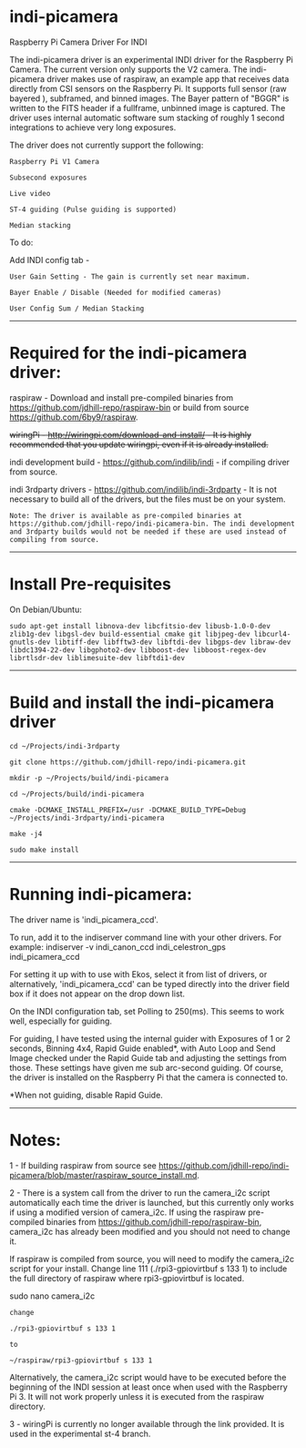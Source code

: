 # indi-picamera
Raspberry Pi Camera Driver For INDI

The indi-picamera driver is an experimental INDI driver for the Raspberry Pi Camera. The current version only supports the V2 camera. The indi-picamera driver makes use of raspiraw, an example app that receives data directly from CSI sensors on the Raspberry Pi. It supports full sensor (raw bayered ), subframed, and binned images. The Bayer pattern of "BGGR" is written to the FITS header if a fullframe, unbinned image is captured. The driver uses internal automatic software sum stacking of roughly 1 second integrations to achieve very long exposures.

The driver does not currently support the following:

	Raspberry Pi V1 Camera

	Subsecond exposures

	Live video

	ST-4 guiding (Pulse guiding is supported)

	Median stacking


To do:

Add INDI config tab -

	User Gain Setting - The gain is currently set near maximum.
	
	Bayer Enable / Disable (Needed for modified cameras)

	User Config Sum / Median Stacking

---------------------------------------------------------------------------------------------------------

# Required for the indi-picamera driver:

raspiraw - Download and install pre-compiled binaries from https://github.com/jdhill-repo/raspiraw-bin or build from source https://github.com/6by9/raspiraw.

<strike>wiringPi - http://wiringpi.com/download-and-install/ - It is highly recommended that you update wiringpi, even if it is already installed.</strike>

indi development build - https://github.com/indilib/indi - if compiling driver from source.

indi 3rdparty drivers - https://github.com/indilib/indi-3rdparty - It is not necessary to build all of the drivers, but the files must be on your system.

	Note: The driver is available as pre-compiled binaries at https://github.com/jdhill-repo/indi-picamera-bin. The indi development and 3rdparty builds would not be needed if these are used instead of compiling from source.

-------------------------------------------------------

# Install Pre-requisites

On Debian/Ubuntu:

	sudo apt-get install libnova-dev libcfitsio-dev libusb-1.0-0-dev zlib1g-dev libgsl-dev build-essential cmake git libjpeg-dev libcurl4-gnutls-dev libtiff-dev libfftw3-dev libftdi-dev libgps-dev libraw-dev libdc1394-22-dev libgphoto2-dev libboost-dev libboost-regex-dev librtlsdr-dev liblimesuite-dev libftdi1-dev

-------------------------------------------------------

# Build and install the indi-picamera driver

	cd ~/Projects/indi-3rdparty

	git clone https://github.com/jdhill-repo/indi-picamera.git

	mkdir -p ~/Projects/build/indi-picamera

	cd ~/Projects/build/indi-picamera
	
	cmake -DCMAKE_INSTALL_PREFIX=/usr -DCMAKE_BUILD_TYPE=Debug ~/Projects/indi-3rdparty/indi-picamera

	make -j4

	sudo make install
	
-------------------------------------------------------

# Running indi-picamera:

The driver name is 'indi_picamera_ccd'.

To run, add it to the indiserver command line with your other drivers. For example: indiserver -v indi_canon_ccd indi_celestron_gps indi_picamera_ccd

For setting it up with to use with Ekos, select it from list of drivers, or alternatively, 'indi_picamera_ccd' can be typed directly into the driver field box if it does not appear on the drop down list. 

On the INDI configuration tab, set Polling to 250(ms). This seems to work well, especially for guiding.

For guiding, I have tested using the internal guider with Exposures of 1 or 2 seconds, Binning 4x4, Rapid Guide enabled*, with Auto Loop and Send Image checked under the Rapid Guide tab and adjusting the settings from those. These settings have given me sub arc-second guiding. Of course, the driver is installed on the Raspberry Pi that the camera is connected to.

*When not guiding, disable Rapid Guide.

-------------------------------------------------------

# Notes:

1 - If building raspiraw from source see https://github.com/jdhill-repo/indi-picamera/blob/master/raspiraw_source_install.md.


2 - There is a system call from the driver to run the camera_i2c script automatically each time the driver is launched, but this currently only works if using a modified version of camera_i2c. If using the raspiraw pre-compiled binaries from https://github.com/jdhill-repo/raspiraw-bin, camera_i2c has already been modified and you should not need to change it. 

If raspiraw is compiled from source, you will need to modify the camera_i2c script for your install. Change line 111 (./rpi3-gpiovirtbuf s 133 1) to include the full directory of raspiraw where rpi3-gpiovirtbuf is located.

sudo nano camera_i2c

	change

	./rpi3-gpiovirtbuf s 133 1

	to

	~/raspiraw/rpi3-gpiovirtbuf s 133 1


Alternatively, the camera_i2c script would have to be executed before the beginning of the INDI session at least once when used with the Raspberry Pi 3. It will not work properly unless it is executed from the raspiraw directory.


3 - wiringPi is currently no longer available through the link provided. It is used in the experimental st-4 branch.

